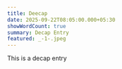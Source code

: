 ```yaml
---
title: Deecap
date: 2025-09-22T08:05:00.000+05:30
showWordCount: true
summary: Decap Entry
featured: _-1-.jpeg
---
```

This is a decap entry
